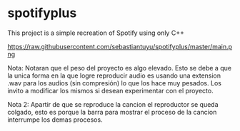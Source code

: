 # spotifyplus
This project is a simple recreation of Spotify using only C++

https://raw.githubusercontent.com/sebastiantuyu/spotifyplus/master/main.png

Nota: Notaran que el peso del proyecto es algo elevado. Esto se debe a que la unica forma en la que logre reproducir audio
es usando una extension .wav para los audios (sin compresión) lo que los hace muy pesados. Los invito a modificar los mismos 
si desean experimentar con el proyecto.


Nota 2: Apartir de que se reproduce la cancion el reproductor se queda colgado, esto es porque la barra para mostrar el proceso de
la cancion interrumpe los demas procesos. 
